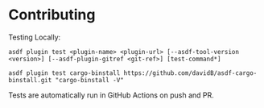 # Contributing

Testing Locally:

```shell
asdf plugin test <plugin-name> <plugin-url> [--asdf-tool-version <version>] [--asdf-plugin-gitref <git-ref>] [test-command*]

asdf plugin test cargo-binstall https://github.com/davidB/asdf-cargo-binstall.git "cargo-binstall -V"
```

Tests are automatically run in GitHub Actions on push and PR.
